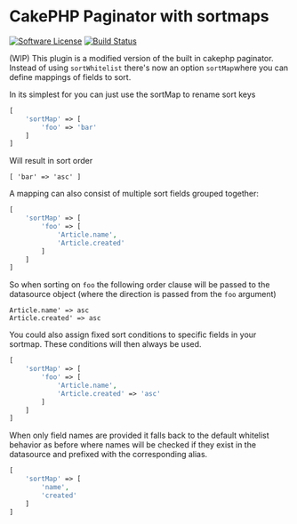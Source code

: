# CakePHP Paginator with sortmaps

[![Software License](https://img.shields.io/badge/license-MIT-brightgreen.svg?style=flat-square)](LICENSE.txt)
[![Build Status](https://travis-ci.org/josbeir/cakephp-paginator-sortmap.svg?branch=master)](https://travis-ci.org/josbeir/cakephp-paginator-sortmap)

(WIP) This plugin is a modified version of the built in cakephp paginator. Instead of using ``sortWhitelist`` there's now an option ``sortMap``where you can define mappings of fields to sort.


In its simplest for you can just use the sortMap to rename sort keys

```php
[
    'sortMap' => [
        'foo' => 'bar'
    ]
]
```

Will result in sort order

```
[ 'bar' => 'asc' ]
```

A mapping can also consist of multiple sort fields grouped together:

```php
[
    'sortMap' => [
        'foo' => [
            'Article.name',
            'Article.created'
        ]
    ]
]
```

So when sorting on ``foo`` the following order clause will be passed to the datasource object (where the direction is passed from the ``foo`` argument)

````
Article.name' => asc
Article.created' => asc
````

You could also assign fixed sort conditions to specific fields in your sortmap. These conditions will then always be used.

```php
[
    'sortMap' => [
        'foo' => [
            'Article.name',
            'Article.created' => 'asc'
        ]
    ]
]
```

When only field names are provided it falls back to the default whitelist behavior as before where names will be checked if they exist in the datasource and prefixed with the corresponding alias.

```php
[
    'sortMap' => [
        'name',
        'created'
    ]
]
```
